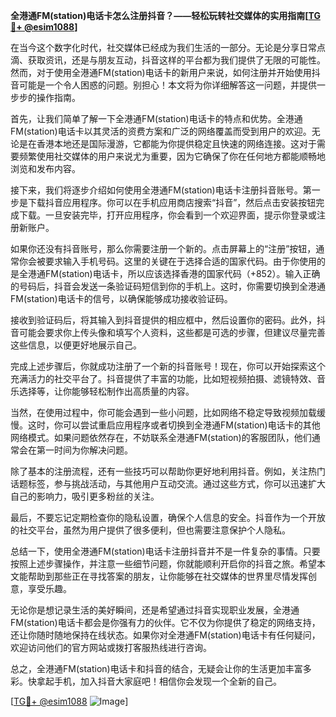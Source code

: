 **全港通FM(station)电话卡怎么注册抖音？——轻松玩转社交媒体的实用指南[[TG💪+ @esim1088](https://t.me/s/esim1088)]**

在当今这个数字化时代，社交媒体已经成为我们生活的一部分。无论是分享日常点滴、获取资讯，还是与朋友互动，抖音这样的平台都为我们提供了无限的可能性。然而，对于使用全港通FM(station)电话卡的新用户来说，如何注册并开始使用抖音可能是一个令人困惑的问题。别担心！本文将为你详细解答这一问题，并提供一步步的操作指南。

首先，让我们简单了解一下全港通FM(station)电话卡的特点和优势。全港通FM(station)电话卡以其灵活的资费方案和广泛的网络覆盖而受到用户的欢迎。无论是在香港本地还是国际漫游，它都能为你提供稳定且快速的网络连接。这对于需要频繁使用社交媒体的用户来说尤为重要，因为它确保了你在任何地方都能顺畅地浏览和发布内容。

接下来，我们将逐步介绍如何使用全港通FM(station)电话卡注册抖音账号。第一步是下载抖音应用程序。你可以在手机应用商店搜索“抖音”，然后点击安装按钮完成下载。一旦安装完毕，打开应用程序，你会看到一个欢迎界面，提示你登录或注册新账户。

如果你还没有抖音账号，那么你需要注册一个新的。点击屏幕上的“注册”按钮，通常你会被要求输入手机号码。这里的关键在于选择合适的国家代码。由于你使用的是全港通FM(station)电话卡，所以应该选择香港的国家代码（+852）。输入正确的号码后，抖音会发送一条验证码短信到你的手机上。这时，你需要切换到全港通FM(station)电话卡的信号，以确保能够成功接收验证码。

接收到验证码后，将其输入到抖音提供的相应框中，然后设置你的密码。此外，抖音可能会要求你上传头像和填写个人资料，这些都是可选的步骤，但建议尽量完善这些信息，以便更好地展示自己。

完成上述步骤后，你就成功注册了一个新的抖音账号！现在，你可以开始探索这个充满活力的社交平台了。抖音提供了丰富的功能，比如短视频拍摄、滤镜特效、音乐选择等，让你能够轻松制作出高质量的内容。

当然，在使用过程中，你可能会遇到一些小问题，比如网络不稳定导致视频加载缓慢。这时，你可以尝试重启应用程序或者切换到全港通FM(station)电话卡的其他网络模式。如果问题依然存在，不妨联系全港通FM(station)的客服团队，他们通常会在第一时间为你解决问题。

除了基本的注册流程，还有一些技巧可以帮助你更好地利用抖音。例如，关注热门话题标签，参与挑战活动，与其他用户互动交流。通过这些方式，你可以迅速扩大自己的影响力，吸引更多粉丝的关注。

最后，不要忘记定期检查你的隐私设置，确保个人信息的安全。抖音作为一个开放的社交平台，虽然为用户提供了很多便利，但也需要注意保护个人隐私。

总结一下，使用全港通FM(station)电话卡注册抖音并不是一件复杂的事情。只要按照上述步骤操作，并注意一些细节问题，你就能顺利开启你的抖音之旅。希望本文能帮助到那些正在寻找答案的朋友，让你能够在社交媒体的世界里尽情发挥创意，享受乐趣。

无论你是想记录生活的美好瞬间，还是希望通过抖音实现职业发展，全港通FM(station)电话卡都会是你强有力的伙伴。它不仅为你提供了稳定的网络支持，还让你随时随地保持在线状态。如果你对全港通FM(station)电话卡有任何疑问，欢迎访问他们的官方网站或拨打客服热线进行咨询。

总之，全港通FM(station)电话卡和抖音的结合，无疑会让你的生活更加丰富多彩。快拿起手机，加入抖音大家庭吧！相信你会发现一个全新的自己。

[[TG💪+ @esim1088](https://t.me/s/esim1088) ![Image](https://i.postimg.cc/4NQfJmqS/Snipaste-2025-05-13-00-14-12.png)]